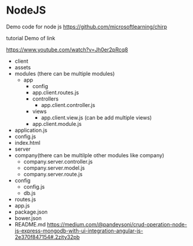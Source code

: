 # NodeJS
Demo code for node js
https://github.com/microsoftlearning/chirp

tutorial Demo of link

https://www.youtube.com/watch?v=Jh0er2pRcq8


+ client
 + assets
 + modules (there can be multiple modules)
   + app
     + config
     + app.client.routes.js
     + controllers
       + app.client.controller.js
     + views
       + app.client.view.js (can be add multiple views)
     + app.client.module.js
 + application.js
 + config.js
 + index.html
+ server
 + company(there can be multilple other modules like company)
    + company.server.controller.js
    + company.server.model.js
    + company.server.route.js
 + config
    + config.js
    + db.js
 + routes.js
+ app.js
+ package.json
+ bower.json
+ README.md
 https://medium.com/@pandeysoni/crud-operation-node-js-express-mongodb-with-ui-integration-angular-js-2e370f847154#.2zity32pb
